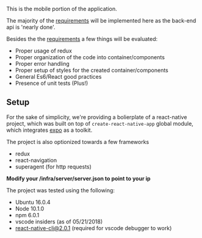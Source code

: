 This is the mobile portion of the application.

The majority of the [requirements](../Requirements.md) will be implemented here as the back-end api is 'nearly done'.

Besides the the [requirements](../Requirements.md) a few things will be evaluated:

* Proper usage of redux
* Proper organization of the code into container/components
* Proper error handling
* Proper setup of styles for the created container/components
* General Es6/React good practices
* Presence of unit tests (Plus!)


## Setup

For the sake of simplicity, we're providing a bolierplate of a react-native project, which was built on top of `create-react-native-app` global module,
which integrates [expo](https://expo.io/) as a toolkit.

The project is also optionized towards a few frameworks

* redux
* react-navigation
* superagent (for http requests)


**Modify your /infra/server/server.json to point to your ip**


The project was tested using the following:

* Ubuntu 16.0.4
* Node 10.1.0
* npm 6.0.1
* vscode insiders (as of 05/21/2018)
* react-native-cli@2.0.1 (required for vscode debugger to work)
